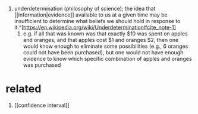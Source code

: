 1. underdetermination (philosophy of science); the idea that [[information|evidence]] available to us at a given time may be insufficient to determine what beliefs we should hold in response to it.^[https://en.wikipedia.org/wiki/Underdetermination#cite_note-1]
	1. e.g. if all that was known was that exactly $10 was spent on apples and oranges, and that apples cost $1 and oranges $2, then one would know enough to eliminate some possibilities (e.g., 6 oranges could not have been purchased), but one would not have enough evidence to know which specific combination of apples and oranges was purchased

# related
1. [[confidence interval]]
